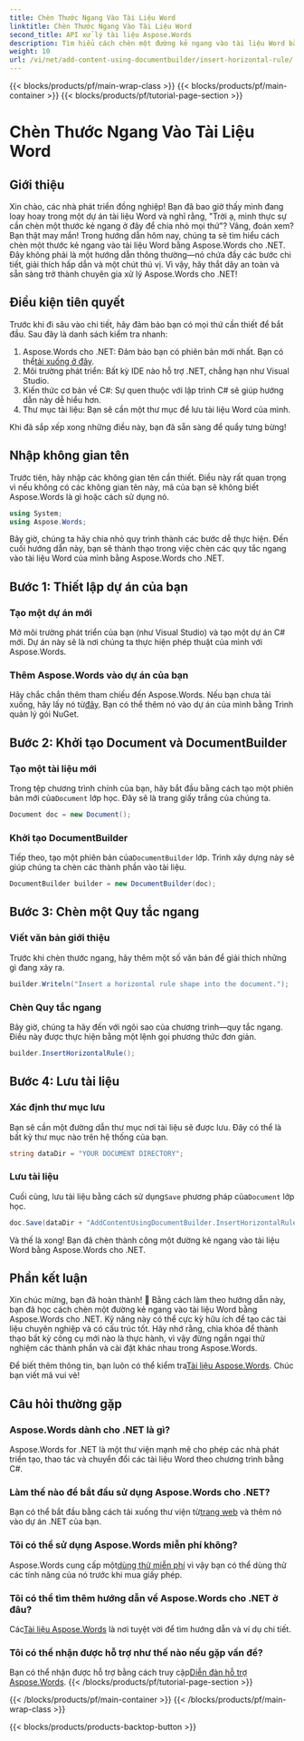 ```yaml
---
title: Chèn Thước Ngang Vào Tài Liệu Word
linktitle: Chèn Thước Ngang Vào Tài Liệu Word
second_title: API xử lý tài liệu Aspose.Words
description: Tìm hiểu cách chèn một đường kẻ ngang vào tài liệu Word bằng Aspose.Words cho .NET với hướng dẫn chi tiết từng bước của chúng tôi. Hoàn hảo cho các nhà phát triển C#.
weight: 10
url: /vi/net/add-content-using-documentbuilder/insert-horizontal-rule/
---
```


{{< blocks/products/pf/main-wrap-class >}}
{{< blocks/products/pf/main-container >}}
{{< blocks/products/pf/tutorial-page-section >}}

# Chèn Thước Ngang Vào Tài Liệu Word

## Giới thiệu

Xin chào, các nhà phát triển đồng nghiệp! Bạn đã bao giờ thấy mình đang loay hoay trong một dự án tài liệu Word và nghĩ rằng, "Trời ạ, mình thực sự cần chèn một thước kẻ ngang ở đây để chia nhỏ mọi thứ"? Vâng, đoán xem? Bạn thật may mắn! Trong hướng dẫn hôm nay, chúng ta sẽ tìm hiểu cách chèn một thước kẻ ngang vào tài liệu Word bằng Aspose.Words cho .NET. Đây không phải là một hướng dẫn thông thường—nó chứa đầy các bước chi tiết, giải thích hấp dẫn và một chút thú vị. Vì vậy, hãy thắt dây an toàn và sẵn sàng trở thành chuyên gia xử lý Aspose.Words cho .NET!

## Điều kiện tiên quyết

Trước khi đi sâu vào chi tiết, hãy đảm bảo bạn có mọi thứ cần thiết để bắt đầu. Sau đây là danh sách kiểm tra nhanh:

1.  Aspose.Words cho .NET: Đảm bảo bạn có phiên bản mới nhất. Bạn có thể[tải xuống ở đây](https://releases.aspose.com/words/net/).
2. Môi trường phát triển: Bất kỳ IDE nào hỗ trợ .NET, chẳng hạn như Visual Studio.
3. Kiến thức cơ bản về C#: Sự quen thuộc với lập trình C# sẽ giúp hướng dẫn này dễ hiểu hơn.
4. Thư mục tài liệu: Bạn sẽ cần một thư mục để lưu tài liệu Word của mình.

Khi đã sắp xếp xong những điều này, bạn đã sẵn sàng để quẩy tưng bừng!

## Nhập không gian tên

Trước tiên, hãy nhập các không gian tên cần thiết. Điều này rất quan trọng vì nếu không có các không gian tên này, mã của bạn sẽ không biết Aspose.Words là gì hoặc cách sử dụng nó.

```csharp
using System;
using Aspose.Words;
```

Bây giờ, chúng ta hãy chia nhỏ quy trình thành các bước dễ thực hiện. Đến cuối hướng dẫn này, bạn sẽ thành thạo trong việc chèn các quy tắc ngang vào tài liệu Word của mình bằng Aspose.Words cho .NET.

## Bước 1: Thiết lập dự án của bạn

### Tạo một dự án mới

Mở môi trường phát triển của bạn (như Visual Studio) và tạo một dự án C# mới. Dự án này sẽ là nơi chúng ta thực hiện phép thuật của mình với Aspose.Words.

### Thêm Aspose.Words vào dự án của bạn

 Hãy chắc chắn thêm tham chiếu đến Aspose.Words. Nếu bạn chưa tải xuống, hãy lấy nó từ[đây](https://releases.aspose.com/words/net/). Bạn có thể thêm nó vào dự án của mình bằng Trình quản lý gói NuGet.

## Bước 2: Khởi tạo Document và DocumentBuilder

### Tạo một tài liệu mới

 Trong tệp chương trình chính của bạn, hãy bắt đầu bằng cách tạo một phiên bản mới của`Document` lớp học. Đây sẽ là trang giấy trắng của chúng ta.

```csharp
Document doc = new Document();
```

### Khởi tạo DocumentBuilder

 Tiếp theo, tạo một phiên bản của`DocumentBuilder` lớp. Trình xây dựng này sẽ giúp chúng ta chèn các thành phần vào tài liệu.

```csharp
DocumentBuilder builder = new DocumentBuilder(doc);
```

## Bước 3: Chèn một Quy tắc ngang

### Viết văn bản giới thiệu

Trước khi chèn thước ngang, hãy thêm một số văn bản để giải thích những gì đang xảy ra.

```csharp
builder.Writeln("Insert a horizontal rule shape into the document.");
```

### Chèn Quy tắc ngang

Bây giờ, chúng ta hãy đến với ngôi sao của chương trình—quy tắc ngang. Điều này được thực hiện bằng một lệnh gọi phương thức đơn giản.

```csharp
builder.InsertHorizontalRule();
```

## Bước 4: Lưu tài liệu

### Xác định thư mục lưu

Bạn sẽ cần một đường dẫn thư mục nơi tài liệu sẽ được lưu. Đây có thể là bất kỳ thư mục nào trên hệ thống của bạn.

```csharp
string dataDir = "YOUR DOCUMENT DIRECTORY";
```

### Lưu tài liệu

 Cuối cùng, lưu tài liệu bằng cách sử dụng`Save` phương pháp của`Document` lớp học.

```csharp
doc.Save(dataDir + "AddContentUsingDocumentBuilder.InsertHorizontalRule.docx");
```

Và thế là xong! Bạn đã chèn thành công một đường kẻ ngang vào tài liệu Word bằng Aspose.Words cho .NET.

## Phần kết luận

Xin chúc mừng, bạn đã hoàn thành! 🎉 Bằng cách làm theo hướng dẫn này, bạn đã học cách chèn một đường kẻ ngang vào tài liệu Word bằng Aspose.Words cho .NET. Kỹ năng này có thể cực kỳ hữu ích để tạo các tài liệu chuyên nghiệp và có cấu trúc tốt. Hãy nhớ rằng, chìa khóa để thành thạo bất kỳ công cụ mới nào là thực hành, vì vậy đừng ngần ngại thử nghiệm các thành phần và cài đặt khác nhau trong Aspose.Words.

 Để biết thêm thông tin, bạn luôn có thể kiểm tra[Tài liệu Aspose.Words](https://reference.aspose.com/words/net/). Chúc bạn viết mã vui vẻ!

## Câu hỏi thường gặp

### Aspose.Words dành cho .NET là gì?

Aspose.Words for .NET là một thư viện mạnh mẽ cho phép các nhà phát triển tạo, thao tác và chuyển đổi các tài liệu Word theo chương trình bằng C#.

### Làm thế nào để bắt đầu sử dụng Aspose.Words cho .NET?

Bạn có thể bắt đầu bằng cách tải xuống thư viện từ[trang web](https://releases.aspose.com/words/net/) và thêm nó vào dự án .NET của bạn.

### Tôi có thể sử dụng Aspose.Words miễn phí không?

 Aspose.Words cung cấp một[dùng thử miễn phí](https://releases.aspose.com/) vì vậy bạn có thể dùng thử các tính năng của nó trước khi mua giấy phép.

### Tôi có thể tìm thêm hướng dẫn về Aspose.Words cho .NET ở đâu?

 Các[Tài liệu Aspose.Words](https://reference.aspose.com/words/net/) là nơi tuyệt vời để tìm hướng dẫn và ví dụ chi tiết.

### Tôi có thể nhận được hỗ trợ như thế nào nếu gặp vấn đề?

 Bạn có thể nhận được hỗ trợ bằng cách truy cập[Diễn đàn hỗ trợ Aspose.Words](https://forum.aspose.com/c/words/8).
{{< /blocks/products/pf/tutorial-page-section >}}

{{< /blocks/products/pf/main-container >}}
{{< /blocks/products/pf/main-wrap-class >}}

{{< blocks/products/products-backtop-button >}}

